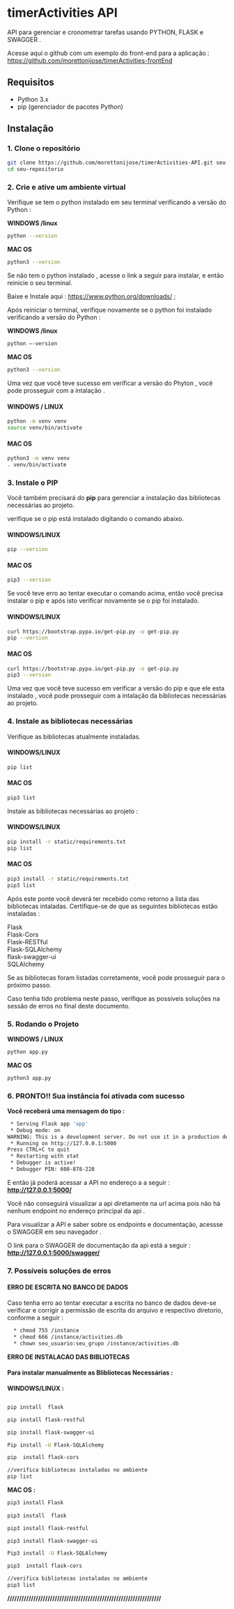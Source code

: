 # timerActivities API
API  para gerenciar e cronometrar  tarefas usando PYTHON, FLASK e SWAGGER .

Acesse aqui  o github com um exemplo do front-end para a aplicação : https://github.com/morettonijose/timerActivities-frontEnd
 
## Requisitos

- Python 3.x
- pip (gerenciador de pacotes Python)

## Instalação


### 1. Clone o repositório

```bash
git clone https://github.com/morettonijose/timerActivities-API.git seu-repositorio
cd seu-repositorio
```



### 2.  Crie e ative um ambiente virtual



Verifique se tem o python instalado em seu terminal verificando a versão do Python   : 

**WINDOWS /linux**
```bash
python --version
```

**MAC OS**
```bash
python3 --version
```

 Se não tem o python instalado , acesse o link a seguir para instalar, e então reinicie o seu terminal.

Baixe e Instale aqui : https://www.python.org/downloads/ ; 

Após reiniciar o terminal, verifique novamente se  o python foi instalado verificando a versão do Python   : 

**WINDOWS /linux**
```bash
python —-version
```

**MAC OS**
```bash
python3 --version
```


Uma vez que você teve sucesso em verificar a versão do Phyton , você pode prosseguir com a intalação . 


#### WINDOWS / LINUX 
```bash
python -m venv venv
source venv/bin/activate
```


#### MAC OS
```bash
python3 -m venv venv
. venv/bin/activate
```






### 3.   Instale o PIP

Você também precisará do **pip** para gerenciar a instalação das bibliotecas necessárias ao projeto. 

verifique se o pip está instalado digitando o comando abaixo. 

#### WINDOWS/LINUX  
```bash
pip --version
```

#### MAC OS 
```bash
pip3 --version
```

Se você teve erro ao tentar executar o comando acima, então você precisa instalar o pip e após isto verificar novamente se o pip foi instalado.

#### WINDOWS/LINUX  
```bash
curl https://bootstrap.pypa.io/get-pip.py -o get-pip.py
pip --version
```

#### MAC OS 
```bash
curl https://bootstrap.pypa.io/get-pip.py -o get-pip.py
pip3 --version
```

Uma vez que você teve sucesso em verificar a versão do pip e que ele esta instalado , você pode prosseguir com a intalação da bibliotecas necessárias ao projeto. 






### 4.   Instale as bibliotecas necessárias

Verifique as bibliotecas atualmente instaladas.

#### WINDOWS/LINUX  
```bash
pip list
```

#### MAC OS 
```bash
pip3 list
```

Instale as bibliotecas necessárias ao projeto : 

#### WINDOWS/LINUX  
```bash
pip install -r static/requirements.txt
pip list
```


#### MAC OS  
```bash
pip3 install -r static/requirements.txt
pip3 list
```

Após este ponte você deverá ter recebido como retorno  a lista das bibliotecas intaladas. 
Certifique-se de que as seguintes bibliotecas estão instaladas : 

Flask            
Flask-Cors       
Flask-RESTful     
Flask-SQLAlchemy  
flask-swagger-ui  
SQLAlchemy        


Se as bibliotecas foram listadas corretamente, você pode prosseguir para o próximo passo. 

Caso tenha tido problema neste passo, verifique as possiveis soluções na sessão de erros no final deste documento. 



### 5. Rodando o Projeto

**WINDOWS / LINUX**
```bash
python app.py
```

**MAC OS**
```bash
python3 app.py
```


### 6. PRONTO!! Sua instância foi ativada com sucesso

**Você receberá uma mensagem do tipo :**
```bash
 * Serving Flask app 'app'
 * Debug mode: on
WARNING: This is a development server. Do not use it in a production deployment. Use a production WSGI server instead.
 * Running on http://127.0.0.1:5000
Press CTRL+C to quit
 * Restarting with stat
 * Debugger is active!
 * Debugger PIN: 608-878-228
```

E então já  poderá acessar a API no endereço a a seguir  : **http://127.0.0.1:5000/**  

Você não conseguirá visualizar a api diretamente na url acima pois não há nenhum endpoint no endereço principal da api .

Para visualizar a API e saber sobre os endpoints e  documentação, acessse o SWAGGER em seu navegador .

O link para o SWAGGER de  documentação da api está a seguir  : **http://127.0.0.1:5000/swagger/**





### 7. Possíveis soluções de erros


#### **ERRO DE ESCRITA NO BANCO DE DADOS**

Caso tenha erro ao tentar executar a escrita no banco de dados deve-se verificar e corrigir a permissão de escrita do arquivo e respectivo diretorio, conforme a seguir :  

```bash
  * chmod 755 /instance
  * chmod 666 /instance/activities.db
  * chown seu_usuario:seu_grupo /instance/activities.db
```

 

**ERRO DE INSTALACAO DAS BIBLIOTECAS**

####  **Para instalar manualmente as Blibliotecas  Necessárias :**


**WINDOWS/LINUX :**
```bash

pip install  flask

pip install flask-restful

pip install flask-swagger-ui

Pip install -U Flask-SQLAlchemy

pip  install flask-cors

//verifica bibliotecas instaladas no ambiente
pip list
```



 
**MAC OS :**

```bash
pip3 install Flask
  
pip3 install  flask

pip3 install flask-restful

pip3 install flask-swagger-ui

Pip3 install -U Flask-SQLAlchemy

pip3  install flask-cors

//verifica bibliotecas instaladas no ambiente
pip3 list
```
 
**/////////////////////////////////////////////////////////////////**




